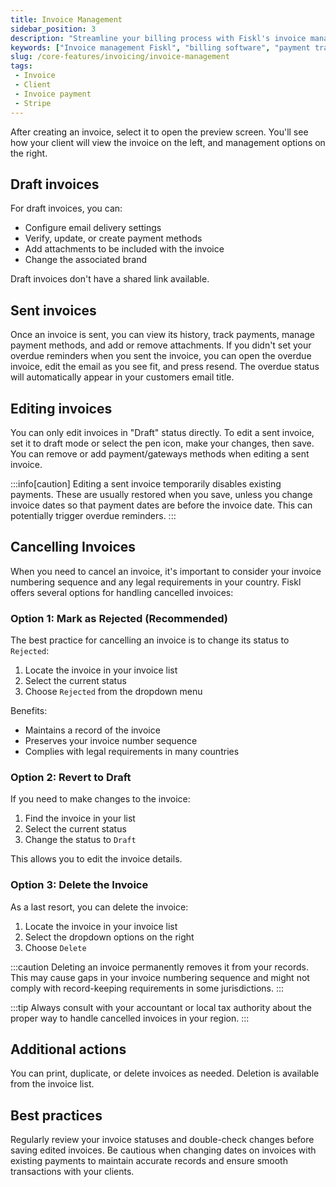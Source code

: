 ```yaml
---
title: Invoice Management
sidebar_position: 3
description: "Streamline your billing process with Fiskl's invoice management: From creation to payment tracking, improve your cash flow management."
keywords: ["Invoice management Fiskl", "billing software", "payment tracking", "cash flow management"]
slug: /core-features/invoicing/invoice-management
tags:
 - Invoice
 - Client
 - Invoice payment
 - Stripe
---
```


After creating an invoice, select it to open the preview screen. You'll see how your client will view the invoice on the left, and management options on the right.

## Draft invoices

For draft invoices, you can:

- Configure email delivery settings
- Verify, update, or create payment methods
- Add attachments to be included with the invoice
- Change the associated brand

Draft invoices don't have a shared link available.

## Sent invoices

Once an invoice is sent, you can view its history, track payments, manage payment methods, and add or remove attachments. If you didn't set your overdue reminders when you sent the invoice, you can open the overdue invoice, edit the email as you see fit, and press resend. The overdue status will automatically appear in your customers email title.

## Editing invoices

You can only edit invoices in "Draft" status directly. To edit a sent invoice, set it to draft mode or select the pen icon, make your changes, then save. You can remove or add payment/gateways methods when editing a sent invoice.

:::info[caution]
Editing a sent invoice temporarily disables existing payments. These are usually restored when you save, unless you change invoice dates so that payment dates are before the invoice date. This can potentially trigger overdue reminders.
:::

## Cancelling Invoices

When you need to cancel an invoice, it's important to consider your invoice numbering sequence and any legal requirements in your country. Fiskl offers several options for handling cancelled invoices:

### Option 1: Mark as Rejected (Recommended)

The best practice for cancelling an invoice is to change its status to `Rejected`:

1. Locate the invoice in your invoice list
2. Select the current status
3. Choose `Rejected` from the dropdown menu

Benefits:

- Maintains a record of the invoice
- Preserves your invoice number sequence
- Complies with legal requirements in many countries

### Option 2: Revert to Draft

If you need to make changes to the invoice:

1. Find the invoice in your list
2. Select the current status
3. Change the status to `Draft`

This allows you to edit the invoice details.

### Option 3: Delete the Invoice

As a last resort, you can delete the invoice:

1. Locate the invoice in your invoice list
2. Select the dropdown options on the right
3. Choose `Delete`

:::caution
Deleting an invoice permanently removes it from your records. This may cause gaps in your invoice numbering sequence and might not comply with record-keeping requirements in some jurisdictions.
:::

:::tip
Always consult with your accountant or local tax authority about the proper way to handle cancelled invoices in your region.
:::

## Additional actions

You can print, duplicate, or delete invoices as needed. Deletion is available from the invoice list.

## Best practices

Regularly review your invoice statuses and double-check changes before saving edited invoices. Be cautious when changing dates on invoices with existing payments to maintain accurate records and ensure smooth transactions with your clients.

